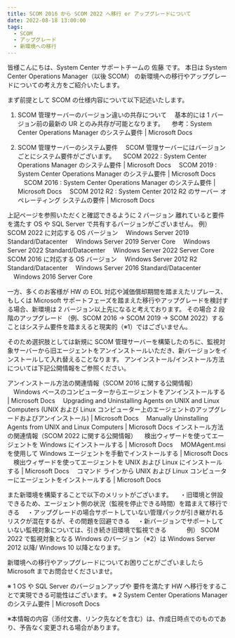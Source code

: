 ```yaml
---
title: SCOM 2016 から SCOM 2022 へ移行 or アップグレードについて
date: 2022-08-18 13:00:00
tags:
  - SCOM
  - アップグレード
  - 新環境への移行
---
```


<!-- more -->
皆様こんにちは、System Center サポートチームの 佐藤 です。
本日は System Center Operations Manager（以後 SCOM）  の新環境への移行やアップグレードについての考え方をご紹介いたします。

まず前提として SCOM の仕様内容について以下記述いたします。
1. SCOM 管理サーバーのバージョン違いの共存について
　基本的には 1 バージョン前の最新の UR とのみ共存が可能となります。
　参考：System Center Operations Manager のシステム要件 | Microsoft Docs

2. SCOM 管理サーバーのシステム要件
　SCOM 管理サーバーにはバージョンごとにシステム要件がございます。
　SCOM 2022 : System Center Operations Manager のシステム要件 | Microsoft Docs
　SCOM 2019 : System Center Operations Manager のシステム要件 | Microsoft Docs
　SCOM 2016 : System Center Operations Manager のシステム要件 | Microsoft Docs
　SCOM 2012 R2 : System Center 2012 R2 のサーバー オペレーティング システムの要件 | Microsoft Docs

上記ページを参照いただくと確認できるように 2 バージョン 離れていると要件を満たす OS や SQL Server で共有するバージョンがございません。
例）
SCOM 2022 に対応する OS バージョン
　Windows Server 2019 Standard/Datacenter
　Windows Server 2019 Server Core
　Windows Server 2022 Standard/Datacenter
　Windows Server 2022 Server Core
SCOM 2016 に対応する OS バージョン
　Windows Server 2012 R2  Standard/Datacenter
　Windows Server 2016 Standard/Datacenter
　Windows 2016 Server Core

一方、多くのお客様が HW の EOL 対応や減価償却期間を踏まえたリプレース、もしくは Microsoft サポートフェーズを踏まえた移行やアップグレードを検討する場合、新環境は 2 バージョン以上先になると考えております。
その場合 2 段階のアップグレード （例、SCOM 2016 -> SCOM 2019 -> SCOM 2022）することはシステム要件を踏まえると現実的（※1）ではございません。

そのため選択肢としては新規に SCOM 管理サーバーを構築したのちに、監視対象サーバーから旧エージェントをアンインストールいただき、新バージョンをインストールして入れ替えることなります。
アンインストール/インストール方法については下記公開情報をご参照ください。

アンインストール方法の関連情報（SCOM 2016 に関する公開情報）
　Windows ベースのコンピューターからエージェントをアンインストールする | Microsoft Docs
　Upgrading and Uninstalling Agents on UNIX and Linux Computers (UNIX および Linux コンピューター上のエージェントのアップグレードおよびアンインストール) | Microsoft Docs
　Manually Uninstalling Agents from UNIX and Linux Computers | Microsoft Docs
インストール方法の関連情報（SCOM 2022 に関する公開情報）
　検出ウィザードを使ってエージェントを Windows にインストールする | Microsoft Docs
　MOMAgent.msi を使用して Windows エージェントを手動でインストールする | Microsoft Docs
　検出ウィザードを使ってエージェントを UNIX および Linux にインストールする | Microsoft Docs
　コマンド ラインから UNIX および Linux コンピューターにエージェントをインストールする | Microsoft Docs

また新環境を構築することで以下のメリットがございます。
　・旧環境と併設できるため、エージェント側の状況（監視を停止できる時間）を踏まえて移行できる
　・アップグレードの場合サポートしていない管理パックが引き継がれるリスクが混在するが、その問題を回避できる
　・新バージョンでサポートしていない監視対象については、引き続き旧環境で監視できる
　　　例） SCOM 2022 で監視対象となる Windows のバージョン（※2）は Windows Server 2012 以降/ Windows 10 以降となります。

新環境への移行やアップグレードについてお困りごとがございましたら Microsoft までお問合せくださいませ。

※ 1
OS や SQL Server のバージョンアップや 要件を満たす HW へ移行をすることで実現できる可能性はございます。
※ 2
System Center Operations Manager のシステム要件 | Microsoft Docs

※本情報の内容（添付文書、リンク先などを含む）は、作成日時点でのものであり、予告なく変更される場合があります。 